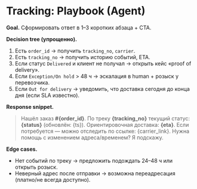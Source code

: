 # Tracking: Playbook (Agent)

**Goal.** Сформировать ответ в 1–3 коротких абзаца + CTA.

**Decision tree (упрощенно).**
1) Есть `order_id` → получить `tracking_no`, `carrier`.
2) Есть `tracking_no` → получить историю событий, ETA.
3) Если статус `Delivered` и клиент не получал → открыть кейс «proof of delivery».
4) Если `Exception/On hold` > 48 ч → эскалация в human + розыск у перевозчика.
5) Если `Out for delivery` → уведомить, что доставка сегодня до конца дня (если SLA известно).

**Response snippet.**
> Нашёл заказ **#{order_id}**. По треку **{tracking_no}** текущий статус: **{status}** (обновлён: {ts}). Ориентировочная доставка: **{eta}**.
> Если потребуется — можно отследить по ссылке: {carrier_link}. Нужна помощь с изменением адреса/временем? Я подскажу.

**Edge cases.**
- Нет событий по треку → предложить подождать 24–48 ч или открыть розыск.
- Неверный адрес после отправки → возможна переадресация (платно/не всегда доступно).

